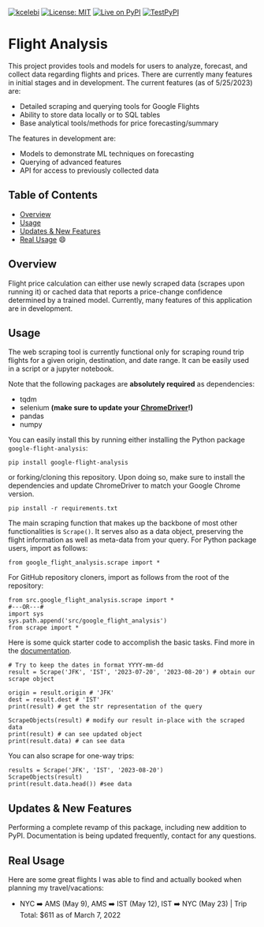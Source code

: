 [![kcelebi](https://circleci.com/gh/celebi-pkg/flight-analysis.svg?style=svg)](https://circleci.com/gh/celebi-pkg/flight-analysis)
[![License: MIT](https://img.shields.io/badge/License-MIT-yellow.svg)](https://opensource.org/licenses/MIT)
[![Live on PyPI](https://img.shields.io/badge/PyPI-1.1.0-brightgreen)](https://pypi.org/project/google-flight-analysis/)
[![TestPyPI](https://img.shields.io/badge/PyPI-1.1.1--alpha.3-blue)](https://test.pypi.org/project/google-flight-analysis/1.1.1a3/)

# Flight Analysis

This project provides tools and models for users to analyze, forecast, and collect data regarding flights and prices. There are currently many features in initial stages and in development. The current features (as of 5/25/2023) are:

- Detailed scraping and querying tools for Google Flights
- Ability to store data locally or to SQL tables
- Base analytical tools/methods for price forecasting/summary

The features in development are:

- Models to demonstrate ML techniques on forecasting
- Querying of advanced features
- API for access to previously collected data

## Table of Contents
- [Overview](#Overview)
- [Usage](#usage)
- [Updates & New Features](#updates-&-new-features)
- [Real Usage](#real-usage) 😄


## Overview

Flight price calculation can either use newly scraped data (scrapes upon running it) or cached data that reports a price-change confidence determined by a trained model. Currently, many features of this application are in development.

## Usage

The web scraping tool is currently functional only for scraping round trip flights for a given origin, destination, and date range. It can be easily used in a script or a jupyter notebook.

Note that the following packages are **absolutely required** as dependencies:
- tqdm
- selenium **(make sure to update your [ChromeDriver](https://chromedriver.chromium.org)!)**
- pandas
- numpy

You can easily install this by running either installing the Python package `google-flight-analysis`:

	pip install google-flight-analysis

or forking/cloning this repository. Upon doing so, make sure to install the dependencies and update ChromeDriver to match your Google Chrome version.

	pip install -r requirements.txt


The main scraping function that makes up the backbone of most other functionalities is `Scrape()`. It serves also as a data object, preserving the flight information as well as meta-data from your query. For Python package users, import as follows:

	from google_flight_analysis.scrape import *

For GitHub repository cloners, import as follows from the root of the repository:

	from src.google_flight_analysis.scrape import *
	#---OR---#
	import sys
	sys.path.append('src/google_flight_analysis')
	from scrape import *


Here is some quick starter code to accomplish the basic tasks. Find more in the [documentation](https://kcelebi.github.io/flight-analysis/).

	# Try to keep the dates in format YYYY-mm-dd
	result = Scrape('JFK', 'IST', '2023-07-20', '2023-08-20') # obtain our scrape object

	origin = result.origin # 'JFK'
	dest = result.dest # 'IST'
	print(result) # get the str representation of the query

	ScrapeObjects(result) # modify our result in-place with the scraped data
	print(result) # can see updated object
	print(result.data) # can see data

You can also scrape for one-way trips:

	results = Scrape('JFK', 'IST', '2023-08-20')
	ScrapeObjects(result)
	print(result.data.head()) #see data


## Updates & New Features

Performing a complete revamp of this package, including new addition to PyPI. Documentation is being updated frequently, contact for any questions.


<!--
## Cache Data

The caching system for this application is mainly designed to make the loading of data more efficient. For the moment, this component of the application hasn't been designed well for the public to easily use so I would suggest that most people leave it alone, or fork the repository and modify some of the functions to create folders in the destinations that they would prefer. The key caching functions are:

- `cache_data`
- `load_cached`
- `iterative_caching`
- `clean_cache`
- `cache_condition`
- `check_cached`

All of these functions are clearly documented in the `scraping.py` file.
-->
<!--## To Do

- [x] Scrape data and clean it
- [x] Testing for scraping
- [x] Add scraping docs
- [ ] Split Airlines
- [ ] Add day of week as a feature
- [ ] Support for Day of booking!! ("Delayed by x hr")
- [ ] Detail most common airports and automatically cache
- [ ] Algorithm to check over multiple days and return summary
- [x] Determine caching method: wait for request and cache? periodically cache?
- [ ] Model for observing change in flight price
	- Predict how much it'll maybe change
- [ ] UI for showing flights that are 'perfect' to constraint / flights that are close to constraints, etc
- [ ] Caching/storing data, uses predictive model to estimate how good this is

-->
## Real Usage

Here are some great flights I was able to find and actually booked when planning my travel/vacations:

- NYC ➡️ AMS (May 9), AMS ➡️ IST (May 12), IST ➡️ NYC (May 23) | Trip Total: $611 as of March 7, 2022
